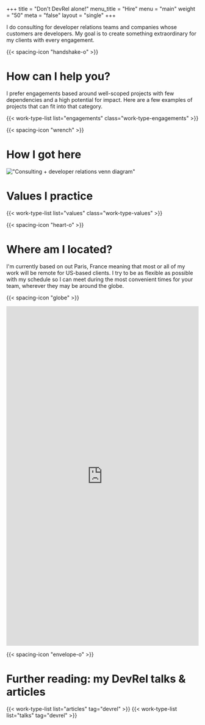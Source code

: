 +++
title = "Don't DevRel alone!"
menu_title = "Hire"
menu = "main"
weight = "50"
meta = "false"
layout = "single"
+++

I do consulting for developer relations teams and companies whose customers are developers. My goal is to create something extraordinary for my clients with every engagement.

{{< spacing-icon "handshake-o" >}}

# How can I help you?
I prefer engagements based around well-scoped projects with few dependencies and a high potential for impact. Here are a few examples of projects that can fit into that category.

{{< work-type-list list="engagements" class="work-type-engagements" >}}

{{< spacing-icon "wrench" >}}

# How I got here

!["Consulting + developer relations venn diagram"](/images/consulting-devrel-experience.png)

# Values I practice

{{< work-type-list list="values" class="work-type-values" >}}

{{< spacing-icon "heart-o" >}}

# Where am I located?

I'm currently based on out Paris, France meaning that most or all of my work will be remote for US-based clients. I try to be as flexible as possible with my schedule so I can meet during the most convenient times for your team, wherever they may be around the globe.

{{< spacing-icon "globe" >}}

<script src="https://static.airtable.com/js/embed/embed_snippet_v1.js"></script>
<iframe class="airtable-embed airtable-dynamic-height" src="https://airtable.com/embed/shrjVwH4OCjRNfojd?backgroundColor=white" frameborder="0" onmousewheel="" width="100%" height="891" style="background: white;"></iframe>

{{< spacing-icon "envelope-o" >}}

# Further reading: my DevRel talks & articles

{{< work-type-list list="articles" tag="devrel" >}}
{{< work-type-list list="talks" tag="devrel" >}}
